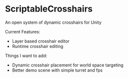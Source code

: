 # ScriptableCrosshairs
An open system of dynamic crosshairs for Unity


Current Features:
* Layer based crosshair editor
* Runtime crosshair editing

Things I want to add:
* Dynamic crosshair placement for world space targeting
* Better demo scene with simple turret and fps
